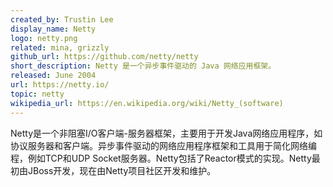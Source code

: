 ```yaml
---
created_by: Trustin Lee
display_name: Netty
logo: netty.png
related: mina, grizzly
github_url: https://github.com/netty/netty
short_description: Netty 是一个异步事件驱动的 Java 网络应用框架。
released: June 2004
url: https://netty.io/
topic: netty
wikipedia_url: https://en.wikipedia.org/wiki/Netty_(software)
---
```

Netty是一个非阻塞I/O客户端-服务器框架，主要用于开发Java网络应用程序，如协议服务器和客户端。异步事件驱动的网络应用程序框架和工具用于简化网络编程，例如TCP和UDP Socket服务器。Netty包括了Reactor模式的实现。Netty最初由JBoss开发，现在由Netty项目社区开发和维护。